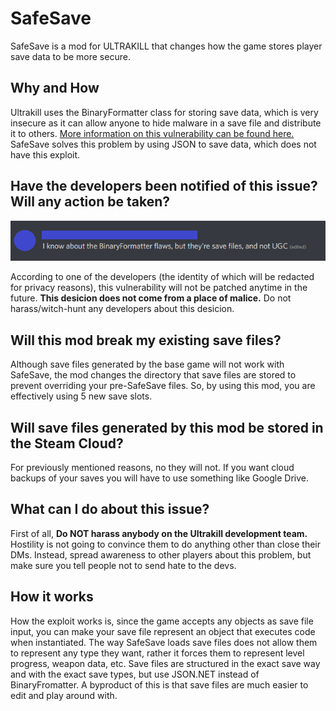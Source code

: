 ﻿# SafeSave

SafeSave is a mod for ULTRAKILL that changes how the game stores player save data to be more secure.

## Why and How

Ultrakill uses the BinaryFormatter class for storing save data, which is very insecure as it can allow anyone to hide malware in a save file and distribute it to others.
[More information on this vulnerability can be found here.](https://docs.microsoft.com/en-us/dotnet/standard/serialization/binaryformatter-security-guide)
SafeSave solves this problem by using JSON to save data, which does not have this exploit.

## Have the developers been notified of this issue? Will any action be taken?

![A discord screenshot showing a developer of Ultrakill confirming that the BinaryFormatter vulnerability will not be fixed.](discord_screenshot.png)

According to one of the developers (the identity of which will be redacted for privacy reasons), this vulnerability will not be patched anytime in the future.
**This desicion does not come from a place of malice.** Do not harass/witch-hunt any developers about this desicion.

## Will this mod break my existing save files?

Although save files generated by the base game will not work with SafeSave, the mod changes the directory that save files are stored to prevent overriding your pre-SafeSave files.
So, by using this mod, you are effectively using 5 new save slots.

## Will save files generated by this mod be stored in the Steam Cloud?

For previously mentioned reasons, no they will not. If you want cloud backups of your saves you will have to use something like Google Drive.

## What can I do about this issue?

First of all, **Do NOT harass anybody on the Ultrakill development team.** Hostility is not going to convince them to do anything other than close their DMs.
Instead, spread awareness to other players about this problem, but make sure you tell people not to send hate to the devs.

## How it works

How the exploit works is, since the game accepts any objects as save file input, you can make your save file represent an object that executes code when instantiated.
The way SafeSave loads save files does not allow them to represent any type they want, rather it forces them to represent level progress, weapon data, etc.
Save files are structured in the exact save way and with the exact save types, but use JSON.NET instead of BinaryFromatter.
A byproduct of this is that save files are much easier to edit and play around with.
